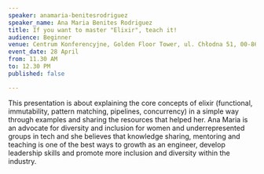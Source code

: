 ```yaml
---
speaker: anamaria-benitesrodriguez
speaker_name: Ana Maria Benites Rodriguez
title: If you want to master "Elixir", teach it!
audience: Beginner
venue: Centrum Konferencyjne, Golden Floor Tower, ul. Chłodna 51, 00-867 Warszawa
event_date: 28 April
from: 11.30 AM
to: 12.30 PM
published: false

---
```

This presentation is about explaining the core concepts of elixir (functional, immutability, pattern matching, pipelines, concurrency) in a simple way through examples and sharing the resources that helped her. Ana Maria is an advocate for diversity and inclusion for women and underrepresented groups in tech and she believes that knowledge sharing, mentoring and teaching is one of the best ways to growth as an engineer, develop leadership skills and promote more inclusion and diversity within the industry.
